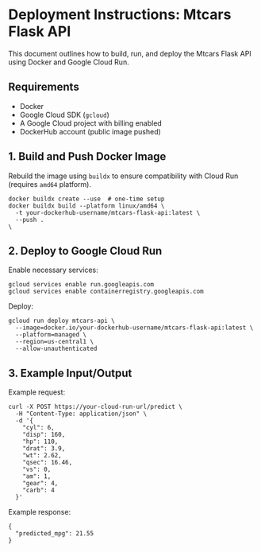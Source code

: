 # Deployment Instructions: Mtcars Flask API

This document outlines how to build, run, and deploy the Mtcars Flask API using Docker and Google Cloud Run.

## Requirements

- Docker
- Google Cloud SDK (`gcloud`)
- A Google Cloud project with billing enabled
- DockerHub account (public image pushed)

## 1. Build and Push Docker Image

Rebuild the image using `buildx` to ensure compatibility with Cloud Run (requires `amd64` platform).

```
docker buildx create --use  # one-time setup
docker buildx build --platform linux/amd64 \
  -t your-dockerhub-username/mtcars-flask-api:latest \
  --push .
\
```

## 2. Deploy to Google Cloud Run

Enable necessary services:
```
gcloud services enable run.googleapis.com
gcloud services enable containerregistry.googleapis.com
```

Deploy:
```
gcloud run deploy mtcars-api \
  --image=docker.io/your-dockerhub-username/mtcars-flask-api:latest \
  --platform=managed \
  --region=us-central1 \
  --allow-unauthenticated
```

## 3. Example Input/Output
Example request:
```
curl -X POST https://your-cloud-run-url/predict \
  -H "Content-Type: application/json" \
  -d '{
    "cyl": 6,
    "disp": 160,
    "hp": 110,
    "drat": 3.9,
    "wt": 2.62,
    "qsec": 16.46,
    "vs": 0,
    "am": 1,
    "gear": 4,
    "carb": 4
  }'
```
Example response:
```
{
  "predicted_mpg": 21.55
}
```
